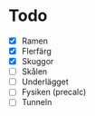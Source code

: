 # Todo

- [x] Ramen
- [x] Flerfärg
- [x] Skuggor
- [ ] Skålen
- [ ] Underlägget
- [ ] Fysiken (precalc)
- [ ] Tunneln
